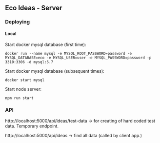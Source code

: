 
## Eco Ideas - Server

### Deploying

#### Local

Start docker mysql database (first time):

`docker run --name mysql -e MYSQL_ROOT_PASSWORD=password -e MYSQL_DATABASE=eco -e MYSQL_USER=user -e MYSQL_PASSWORD=password -p 3310:3306 -d mysql:5.7`

Start docker mysql database (subsequent times):

`docker start mysql`



Start node server:

`npm run start`


### API 

http://localhost:5000/api/ideas/test-data -> for creating of hard coded test data.  Temporary endpoint.

http://localhost:5000/api/ideas -> find all data (called by client app.)



